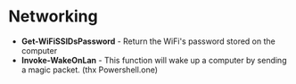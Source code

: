 # Networking

* **Get-WiFiSSIDsPassword** - Return the WiFi's password stored on the computer
* **Invoke-WakeOnLan** - This function will wake up a computer by sending a magic packet. (thx Powershell.one)
